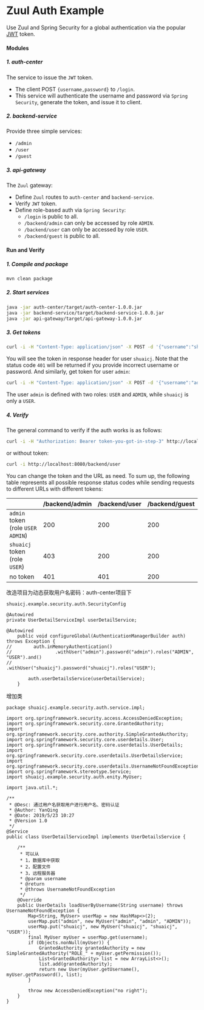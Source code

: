 # Zuul Auth Example

Use Zuul and Spring Security for a global authentication via the popular
[JWT](https://jwt.io/introduction/) token.

#### Modules

##### 1. **auth-center**
The service to issue the `JWT` token.
- The client POST `{username,password}` to `/login`.
- This service will authenticate the username and password via `Spring Security`,
  generate the token, and issue it to client.

##### 2. **backend-service**
Provide three simple services:
- `/admin`
- `/user`
- `/guest`
 
##### 3. **api-gateway**
The `Zuul` gateway:
- Define `Zuul` routes to `auth-center` and `backend-service`.
- Verify `JWT` token.
- Define role-based auth via `Spring Security`:
    - `/login` is public to all.
    - `/backend/admin` can only be accessed by role `ADMIN`.
    - `/backend/user` can only be accessed by role `USER`.
    - `/backend/guest` is public to all.

#### Run and Verify

##### 1. Compile and package
```bash
mvn clean package
```

##### 2. Start services
```bash
java -jar auth-center/target/auth-center-1.0.0.jar
java -jar backend-service/target/backend-service-1.0.0.jar
java -jar api-gateway/target/api-gateway-1.0.0.jar
```

##### 3. Get tokens
```bash
curl -i -H "Content-Type: application/json" -X POST -d '{"username":"shuaicj","password":"shuaicj"}' http://localhost:8080/login
```
You will see the token in response header for user `shuaicj`. Note that the status code `401` will be returned if you provide incorrect username or password. And similarly, get token for user `admin`:
```bash
curl -i -H "Content-Type: application/json" -X POST -d '{"username":"admin","password":"admin"}' http://localhost:8080/login
```
The user `admin` is defined with two roles: `USER` and `ADMIN`, while `shuaicj` is only a `USER`.

##### 4. Verify
The general command to verify if the auth works is as follows:
```bash
curl -i -H "Authorization: Bearer token-you-got-in-step-3" http://localhost:8080/backend/user
```
or without token:
```bash
curl -i http://localhost:8080/backend/user
```
You can change the token and the URL as need. To sum up, the following table represents all possible response status codes while sending requests to different URLs with different tokens:

|                                     | /backend/admin | /backend/user | /backend/guest |
| ----------------------------------- | -------------- | ------------- | -------------- |
| `admin` token (role `USER` `ADMIN`) |            200 |           200 |            200 |
| `shuaicj` token (role `USER`)       |            403 |           200 |            200 |
| no token                            |            401 |           401 |            200 |

改造项目为动态获取用户名密码：auth-center项目下
~~~
shuaicj.example.security.auth.SecurityConfig

@Autowired
private UserDetailServiceImpl userDetailService;

@Autowired
    public void configureGlobal(AuthenticationManagerBuilder auth) throws Exception {
//        auth.inMemoryAuthentication()
//                .withUser("admin").password("admin").roles("ADMIN", "USER").and()
//                .withUser("shuaicj").password("shuaicj").roles("USER");

        auth.userDetailsService(userDetailService);
    }
~~~
    
增加类
~~~
package shuaicj.example.security.auth.service.impl;

import org.springframework.security.access.AccessDeniedException;
import org.springframework.security.core.GrantedAuthority;
import org.springframework.security.core.authority.SimpleGrantedAuthority;
import org.springframework.security.core.userdetails.User;
import org.springframework.security.core.userdetails.UserDetails;
import org.springframework.security.core.userdetails.UserDetailsService;
import org.springframework.security.core.userdetails.UsernameNotFoundException;
import org.springframework.stereotype.Service;
import shuaicj.example.security.auth.enity.MyUser;

import java.util.*;

/**
 * @Desc: 通过用户名获取用户进行用户名、密码认证
 * @Author: YanQing
 * @Date: 2019/5/23 10:27
 * @Version 1.0
 */
@Service
public class UserDetailServiceImpl implements UserDetailsService {

    /**
     * 可以从
     * 1，数据库中获取
     * 2，配置文件
     * 3，远程服务器
     * @param username
     * @return
     * @throws UsernameNotFoundException
     */
    @Override
    public UserDetails loadUserByUsername(String username) throws UsernameNotFoundException {
        Map<String, MyUser> userMap = new HashMap<>(2);
        userMap.put("admin", new MyUser("admin", "admin", "ADMIN"));
        userMap.put("shuaicj", new MyUser("shuaicj", "shuaicj", "USER"));
        final MyUser myUser = userMap.get(username);
        if (Objects.nonNull(myUser)) {
            GrantedAuthority grantedAuthority = new SimpleGrantedAuthority("ROLE_" + myUser.getPermission());
            List<GrantedAuthority> list = new ArrayList<>();
            list.add(grantedAuthority);
            return new User(myUser.getUsername(), myUser.getPassword(), list);
        }

        throw new AccessDeniedException("no right");
    }
}

~~~
